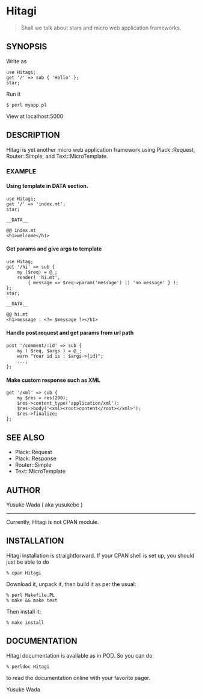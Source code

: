 # Hitagi

> Shall we talk about stars and micro web application frameworks.

## SYNOPSIS

Write as

    use Hitagi;
    get '/' => sub { 'Hello' };
    star;

Run it

    $ perl myapp.pl

View at localhost:5000

## DESCRIPTION

Hitagi is yet another micro web application framework
using Plack::Request, Router::Simple, and Text::MicroTemplate.

### EXAMPLE

#### Using template in DATA section.

    use Hitagi;
    get '/' => 'index.mt';
    star;

    __DATA__

    @@ index.mt
    <h1>welcome</h1>

#### Get params and give args to template

    use Hitag;
    get '/hi' => sub {
        my ($req) = @_;
        render( 'hi.mt',
            { message => $req->param('message') || 'no message' } );
    };
    star;

    __DATA__

    @@ hi.mt
    <h1>message : <?= $message ?></h1>

#### Handle post request and get params from url path

    post '/comment/:id' => sub {
        my ( $req, $args ) = @_;
        warn "Your id is : $args->{id}";
        ...;
    };

#### Make custom response such as XML

    get '/xml' => sub {
        my $res = res(200);
        $res->content_type('application/xml');
        $res->body('<xml><root>content</root></xml>');
        $res->finalize;
    };

## SEE ALSO

- Plack::Request
- Plack::Response
- Router::Simple
- Text::MicroTemplate

## AUTHOR

Yusuke Wada ( aka yusukebe )

****

Currently, Hitagi is not CPAN module.

## INSTALLATION

Hitagi installation is straightforward. If your CPAN shell is set up,
you should just be able to do

    % cpan Hitagi

Download it, unpack it, then build it as per the usual:

    % perl Makefile.PL
    % make && make test

Then install it:

    % make install

## DOCUMENTATION

Hitagi documentation is available as in POD. So you can do:

    % perldoc Hitagi

to read the documentation online with your favorite pager.

Yusuke Wada
